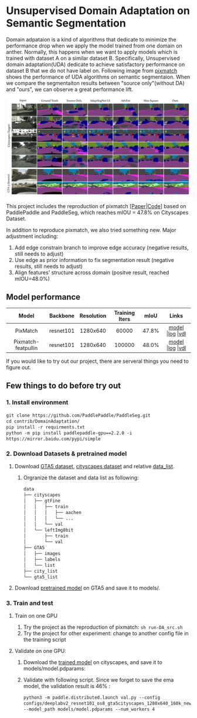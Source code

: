 # Unsupervised Domain Adaptation on Semantic Segmentation

Domain adpataion is a kind of algorithms that dedicate to minimize the performance drop when we apply the model trained from one domain on anther. Normally, this happens when we want to apply models which is trained with dataset A on a similar dataset B. Specifically, Unsupervised domain adaptation(UDA) dedicate to achieve satisfactory performance on dataset B that we do not have label on. Following image from [pixmatch](https://arxiv.org/abs/2105.08128) shows the performance of UDA algorithms on semantic segmentaion. When we compare the segmentaiton results between "source only"(without DA) and "ours", we can observe a great performance lift.

![image-20211116171626323](https://github.com/PaddlePaddle/PaddleSeg/blob/c5f21a1a61ce7be926284a5c3920318ff2f95356/contrib/DomainAdaptation/docs/domain_adaptation.png)

This project includes the reproduction of pixmatch [[Paper](https://arxiv.org/abs/2105.08128)|[Code](https://github.com/lukemelas/pixmatch)] based on PaddlePaddle and PaddleSeg, which reaches mIOU = 47.8% on Cityscapes Dataset.

In addition to reproduce pixmatch, we also tried something new. Major adjustment including:

1. Add edge constrain branch to improve edge accuracy (negative results, still needs to adjust)
2. Use edge as prior information to fix segmentation result (negative results, still needs to adjust)
3. Align features' structure across domain (positve result, reached mIOU=48.0%)

## Model performance

|        Model        | Backbone  | Resolution | Training Iters | mIoU  |                            Links                             |
| :-----------------: | :-------: | :--------: | :------------: | :---: | :----------------------------------------------------------: |
|      PixMatch       | resnet101 |  1280x640  |     60000      | 47.8% | [model](https://bj.bcebos.com/paddleseg/domain_adaptation/gta5_to_cityscapes/pixmatch/model.pdparams) \|[log](https://bj.bcebos.com/paddleseg/domain_adaptation/gta5_to_cityscapes/pixmatch/train.log) \|[vdl](https://www.paddlepaddle.org.cn/paddle/visualdl/service/app/index?id=432b12ae9a79eedd0db35277835ee419) |
| Pixmatch-featpullin | resnet101 |  1280x640  |     100000     | 48.0% | [model](https://bj.bcebos.com/paddleseg/domain_adaptation/gta5_to_cityscapes/pixmatch_featpullin/model.pdparams) \|[log](https://bj.bcebos.com/paddleseg/domain_adaptation/gta5_to_cityscapes/pixmatch_featpullin/train.log) \|[vdl](https://www.paddlepaddle.org.cn/paddle/visualdl/service/app/scalar?id=77c2de204c9fb00844afb88dd42ba365) |

If you would like to try out our project, there are serveral things you need to figure out.

## Few things to do before try out

### 1. Install environment

```
git clone https://github.com/PaddlePaddle/PaddleSeg.git
cd contrib/DomainAdaptation/
pip install -r requirments.txt
python -m pip install paddlepaddle-gpu==2.2.0 -i https://mirror.baidu.com/pypi/simple
```

### 2. Download Datasets & pretrained model

1. Download [GTA5 dataset](https://download.visinf.tu-darmstadt.de/data/from_games/),  [cityscapes dataset](https://www.cityscapes-dataset.com/) and relative [data_list](https://github.com/lukemelas/pixmatch/tree/master/datasets).

   1. Orgranize the dataset and data list as following:

      ```
      data
      ├── cityscapes
      │   ├── gtFine
      │   │   ├── train
      │   │   │   ├── aachen
      │   │   │   └── ...
      │   │   └── val
      │   └── leftImg8bit
      │       ├── train
      │       └── val
      ├── GTA5
      │   ├── images
      │   ├── labels
      │   └── list
      ├── city_list
      └── gta5_list
      ```

2. Download [pretrained model](https://bj.bcebos.com/paddleseg/domain_adaptation/pretrained//gta5_pretrained.pdparams) on GTA5 and save it to models/.

### 3. Train and test

1. Train on one GPU

   1. Try the project as the reproduction of pixmatch:  `sh run-DA_src.sh`
   2. Try the project for other experiment:  change to another config file in the training script

2. Validate on one GPU:

   1. Download the [trained model](https://bj.bcebos.com/paddleseg/domain_adaptation/gta5_to_cityscapes/pixmatch/model.pdparams) on cityscapes, and save it to models/model.pdparams:

   2. Validate with following script. Since we forget to save the ema model, the validation result is 46% :

      ```
      python3 -m paddle.distributed.launch val.py --config configs/deeplabv2_resnet101_os8_gta5cityscapes_1280x640_160k_newds_gta5src.yml --model_path models/model.pdparams --num_workers 4
      ```
